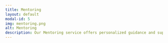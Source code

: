 ```yaml
---
title: Mentoring
layout: default
modal-id: 5
img: mentoring.png
alt: Mentoring
description: Our Mentoring service offers personalized guidance and support to individuals and teams on their Agile journey. Whether you are a new Agile practitioner or an experienced professional looking to deepen your expertise, our mentoring program provides one-on-one coaching, feedback, and advice tailored to your specific needs. We focus on developing your skills, addressing challenges, and fostering a growth mindset. Through our mentoring, you will gain the confidence and knowledge to excel in your Agile roles and contribute to your organization’s success.
---
```

